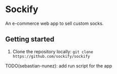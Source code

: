 # Sockify
An e-commerce web app to sell custom socks.

## Getting started

1. Clone the repository locally: `git clone https://github.com/sockify/sockify`

TODO(sebastian-nunez): add run script for the app
